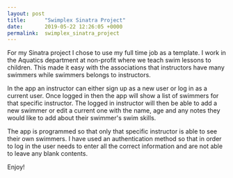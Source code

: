 ```yaml
---
layout: post
title:      "Swimplex Sinatra Project"
date:       2019-05-22 12:26:05 +0000
permalink:  swimplex_sinatra_project
---
```



For my Sinatra project I chose to use my full time job as a template. I work in the Aquatics department at non-profit where we teach swim lessons to children. This made it easy with the associations that instructors have many swimmers while swimmers belongs to instructors.

In the app an instructor can either sign up as a new user or log in as a current user. Once logged in then the app will show a list of swimmers for that specific instructor. The logged in instructor will then be able to add a new swimmer or edit a current one with the name, age and any notes they would like to add about their swimmer's swim skills. 

The app is programmed so that only that specific instructor is able to see their own swimmers. I have used an authentication method so that in order to log in the user needs to enter all the correct information and are not able to leave any blank contents. 

Enjoy!
